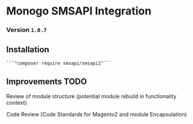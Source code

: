 # Monogo SMSAPI Integration

### Version `1.0.7`

## Installation

    ```"composer require smsapi/smsapi2"```

## Improvements **TODO**

Review of module structure (potential module rebuild in functionality context)

Code Review (Code Standards for Magento2 and module Encapsulation)
